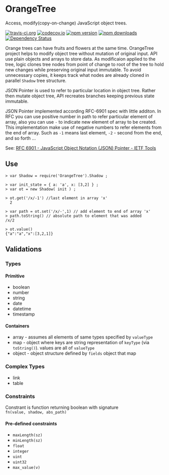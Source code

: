 # OrangeTree
Access, modify(copy-on-change) JavaScript object trees.

[![travis-ci.org](https://travis-ci.org/walnutgeek/OrangeTree.svg?branch=master)](https://travis-ci.org/walnutgeek/OrangeTree)
[![codecov.io](https://codecov.io/github/walnutgeek/OrangeTree/coverage.svg?branch=master)](https://codecov.io/github/walnutgeek/OrangeTree?branch=master)
[![npm version](https://badge.fury.io/js/OrangeTree.svg)](https://www.npmjs.com/package/OrangeTree)
[![npm downloads](https://img.shields.io/npm/dm/OrangeTree.svg)](https://npmjs.org/package/OrangeTree)
[![Dependency Status](https://gemnasium.com/walnutgeek/OrangeTree.svg)](https://gemnasium.com/walnutgeek/OrangeTree)

Orange trees can have fruits and flowers at the same time. 
OrangeTree project helps to modify object tree without mutation 
of original input. API use plain objects and arrays to store data. 
As modificaion applied to the tree, logic clones tree nodes from 
point of change to root of the tree to hold new changes while preserving
original input immutable. To avoid unnecessary copies, it keeps track 
what nodes are already cloned in parallel `Shadow` tree structure.

JSON Pointer is used to refer to particular location
in object tree. Rather then mutate object tree, API
recreates branches keeping previous state immutable.

JSON Pointer implemented according RFC-6901 spec with little additon.
In RFC you can use positive number in path to refer particular element
of array, also you can use `-` to indicate new element of array to be
created. This implementation make use of negative numbers to refer
elements from the end of array. Such as `-1` means last element, `-2` -
second from the end, and so forth ...


See:
[RFC 6901 - JavaScript Object Notation (JSON) Pointer - IETF Tools](https://tools.ietf.org/html/rfc6901)

## Use

```
> var Shadow = require('OrangeTree').Shadow ;

> var init_state = { a: 'a', x: [3,2] } ;
> var ot = new Shadow( init ) ;

> ot.get('/x/-1') //last element in array 'x'
  2

> var path = ot.set('/x/-',1) // add element to end of array 'x'
> path.toString() // absolute path to element that was added
/x/2

> ot.value()
{"a":"a","x":[3,2,1]}

```
## Validations


### Types

#### Primitive 
  * boolean
  * number
  * string
  * date
  * datetime
  * timestamp
  
#### Containers
  * array - assumes all elements of same types specified by `valueType`
  * map - object where keys are string representation of `keyType` (via
    `toString()`). values are all of `valueType`
  * object - object structure defined by `fields` object that map 
    
### Complex Types
  * link
  * table
  
### Constraints

Constrant is function returning boolean with signature  
`fn(value, shadow, abs_path)`

#### Pre-defined constraints
   * `maxLength(sz)`
   * `minLength(sz)`
   * `float`
   * `integer`
   * `uint`
   * `uint32`
   * `max_value(v)`
   


